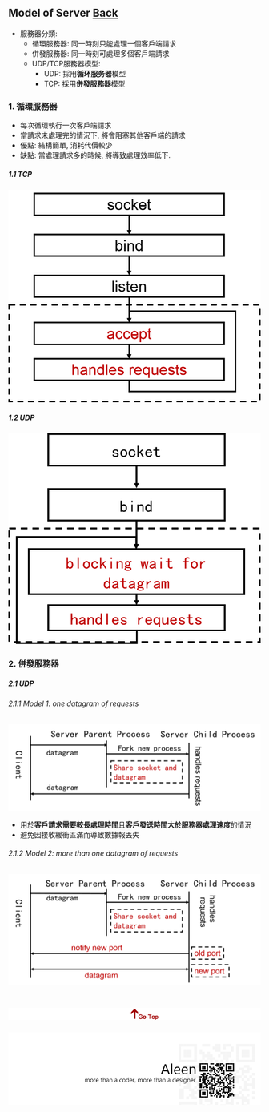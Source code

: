 ## Model of Server [Back](./../Coding.md)

- 服務器分類:
	- 循環服務器: 同一時刻只能處理一個客戶端請求
	- 併發服務器: 同一時刻可處理多個客戶端請求
	- UDP/TCP服務器模型: 
		- UDP: 採用**循环服务器**模型
		- TCP: 採用**併發服務器**模型

### 1. 循環服務器

- 每次循環執行一次客戶端請求
- 當請求未處理完的情況下, 將會阻塞其他客戶端的請求
- 優點: 結構簡單, 消耗代價較少
- 缺點: 當處理請求多的時候, 將導致處理效率低下.

##### 1.1 TCP

<img src="./loop_server_tcp.png">

##### 1.2 UDP

<img src="./loop_server_udp.png">

### 2. 併發服務器

##### 2.1 UDP

###### 2.1.1 Model 1: one datagram of requests

<img src="./parallel_server_udp_model1.png">

- 用於**客戶請求需要較長處理時間**且**客戶發送時間大於服務器處理速度**的情況
- 避免因接收緩衝區滿而導致數據報丟失

###### 2.1.2 Model 2: more than one datagram of requests

<img src="./parallel_server_udp_model2.png">

<a href="#" style="left:200px;"><img src="./../../../pic/gotop.png"></a>
=====
<a href="http://aleen42.github.io/" target="_blank" ><img src="./../../../pic/tail.gif"></a>
